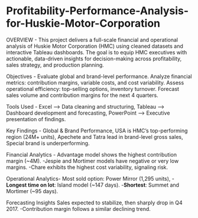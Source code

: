 # Profitability-Performance-Analysis-for-Huskie-Motor-Corporation

OVERVIEW - This project delivers a full-scale financial and operational analysis of Huskie Motor Corporation (HMC) using cleaned datasets and interactive Tableau dashboards. The goal is to equip HMC executives with actionable, data-driven insights for decision-making across profitability, sales strategy, and production planning.

Objectives - 
Evaluate global and brand-level performance.
Analyze financial metrics: contribution margins, variable costs, and cost variability.
Assess operational efficiency: top-selling options, inventory turnover.
Forecast sales volume and contribution margins for the next 4 quarters.

Tools Used -
Excel –> Data cleaning and structuring,
Tableau –> Dashboard development and forecasting,
PowerPoint –> Executive presentation of findings.

Key Findings - 
Global & Brand Performance,
USA is HMC’s top-performing region (24M+ units),
Apechete and Tatra lead in brand-level gross sales,
Special brand is underperforming.

Financial Analytics - 
Advantage model shows the highest contribution margin (~4M).
-Jespie and Mortimer models have negative or very low margins.
-Chare exhibits the highest cost variability, signaling risk.

Operational Analytics-
Most sold option: Power Mirror (1,295 units),
-**Longest time on lot**: Island model (~147 days).
-**Shortest**: Summet and Mortimer (~95 days).

Forecasting Insights
Sales expected to stabilize, then sharply drop in Q4 2017.
-Contribution margin follows a similar declining trend.







